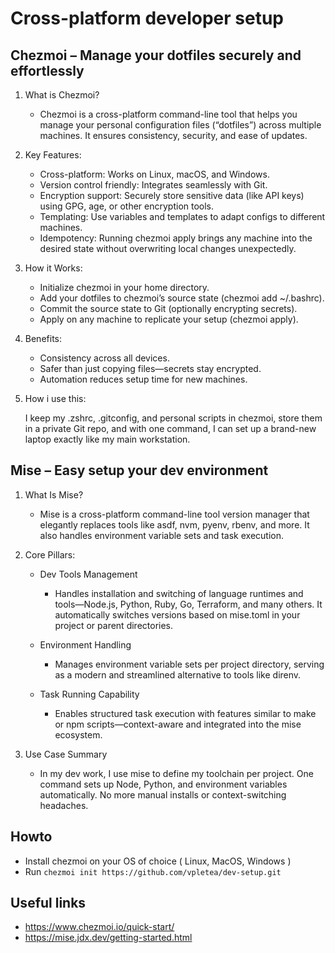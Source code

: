 # Cross-platform developer setup

  ## Chezmoi – Manage your dotfiles securely and effortlessly 
  1. What is Chezmoi?
      - Chezmoi is a cross-platform command-line tool that helps you manage your personal configuration files (“dotfiles”) across multiple machines. It ensures consistency, security, and ease of updates.
  3. Key Features:    
      - Cross-platform: Works on Linux, macOS, and Windows.
      - Version control friendly: Integrates seamlessly with Git.
      - Encryption support: Securely store sensitive data (like API keys) using GPG, age, or other encryption tools.
      - Templating: Use variables and templates to adapt configs to different machines.
      - Idempotency: Running chezmoi apply brings any machine into the desired state without overwriting local changes unexpectedly.
  
  4. How it Works:
      - Initialize chezmoi in your home directory.
      - Add your dotfiles to chezmoi’s source state (chezmoi add ~/.bashrc).
      - Commit the source state to Git (optionally encrypting secrets).
      - Apply on any machine to replicate your setup (chezmoi apply).
      
  5. Benefits:
      - Consistency across all devices.
      - Safer than just copying files—secrets stay encrypted.
      - Automation reduces setup time for new machines.
      
  6. How i use this:
      
      I keep my .zshrc, .gitconfig, and personal scripts in chezmoi, store them in a private Git repo, and with one command, I can set up a brand-new laptop exactly like my main workstation.

  ## Mise – Easy setup your dev environment
  
  1. What Is Mise?
     - Mise is a cross-platform command-line tool version manager that elegantly replaces tools like asdf, nvm, pyenv, rbenv, and more. It also handles environment variable sets and task execution.

  2. Core Pillars:
      - Dev Tools Management
         - Handles installation and switching of language runtimes and tools—Node.js, Python, Ruby, Go, Terraform, and many others. It automatically switches versions based on mise.toml in your project or parent directories.
    
      - Environment Handling
        - Manages environment variable sets per project directory, serving as a modern and streamlined alternative to tools like direnv.
    
      - Task Running Capability
        - Enables structured task execution with features similar to make or npm scripts—context-aware and integrated into the mise ecosystem.

  3. Use Case Summary
        
      - In my dev work, I use mise to define my toolchain per project. One command sets up Node, Python, and environment variables automatically. No more manual installs or context-switching headaches.
## Howto

  - Install chezmoi on your OS of choice ( Linux, MacOS, Windows )
  - Run ```chezmoi init https://github.com/vpletea/dev-setup.git```

## Useful links
  - https://www.chezmoi.io/quick-start/
  - https://mise.jdx.dev/getting-started.html
